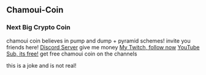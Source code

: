 ## Chamoui-Coin

### Next Big Crypto Coin
chamoui coin believes in pump and dump + pyramid schemes! invite you friends here! [Discord Server](https://discord.gg/hrPmUQFE8t)
give me money
[My Twitch, follow now](https://twitch.tv/osutabletuser)
[YouTube Sub, its free!](https://www.youtube.com/channel/UCI_mIGGWwlCWwh2D0R3if1A/subconfirmation=1)
get free chamoui coin on the channels

this is a joke and is not real!
